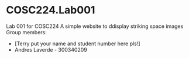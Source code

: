 # COSC224.Lab001
Lab 001 for COSC224
A simple website to ddisplay striking space images
Group members:
  - [Terry put your name and student number here pls!]
  - Andres Laverde - 300340209
